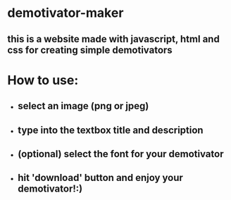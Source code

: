 # demotivator-maker

## this is a website made with javascript, html and css for creating simple demotivators

# How to use:

- ## select an image (png or jpeg)
- ## type into the textbox title and description
- ## (optional) select the font for your demotivator
- ## hit 'download' button and enjoy your demotivator!:)

